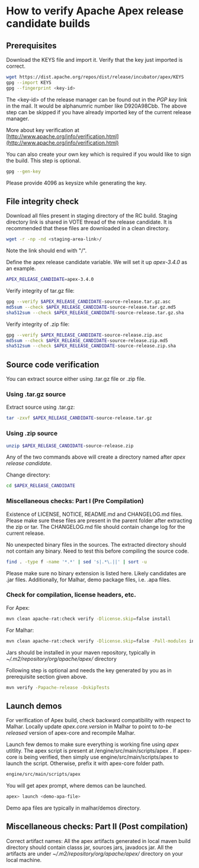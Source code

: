 # How to verify Apache Apex release candidate builds

## Prerequisites
Download the KEYS file and import it.  Verify that the key just imported is correct.
```bash
wget https://dist.apache.org/repos/dist/release/incubator/apex/KEYS
gpg --import KEYS
gpg --fingerprint <key-id>
```
The &lt;key-id&gt; of the release manager can be found out in the *PGP key* link in the mail. It would be alphanumric number like D920A98Cbb. The above step can be skipped if you have already imported key of the current release manager.

More about key verification at [http://www.apache.org/info/verification.html](http://www.apache.org/info/verification.html)


You can also create your own key which is required if you would like to sign the build. This step is optional.
```bash
gpg --gen-key
```
Please provide 4096 as keysize while generating the key.


## File integrity check
Download all files present in staging directory of the RC build. Staging directory link is shared in VOTE thread of the release candidate. It is recommended that these files are downloaded in a clean directory.

```bash
wget -r -np -nd <staging-area-link>/
```
Note the link should end with "/".

Define the apex release candidate variable. We will set it up *apex-3.4.0* as an example.
```bash
APEX_RELEASE_CANDIDATE=apex-3.4.0
```

Verify integrity of tar.gz file:
```bash
gpg --verify $APEX_RELEASE_CANDIDATE-source-release.tar.gz.asc
md5sum --check $APEX_RELEASE_CANDIDATE-source-release.tar.gz.md5
sha512sum --check $APEX_RELEASE_CANDIDATE-source-release.tar.gz.sha
```

Verify integrity of .zip file:
```bash
gpg --verify $APEX_RELEASE_CANDIDATE-source-release.zip.asc
md5sum --check $APEX_RELEASE_CANDIDATE-source-release.zip.md5
sha512sum --check $APEX_RELEASE_CANDIDATE-source-release.zip.sha
```

## Source code verification
You can extract source either using .tar.gz file or .zip file.

### Using .tar.gz source
Extract source using .tar.gz:
```bash
tar -zxvf $APEX_RELEASE_CANDIDATE-source-release.tar.gz
```
### Using .zip source
```bash
unzip $APEX_RELEASE_CANDIDATE-source-release.zip
```

Any of the two commands above will create a directory named after *apex release candidate*.

Change directory:
```bash
cd $APEX_RELEASE_CANDIDATE
```

### Miscellaneous checks: Part I (Pre Compilation)
Existence of LICENSE, NOTICE, README.md and CHANGELOG.md files.
Please make sure these files are present in the parent folder after extracting the zip or tar. The CHANGELOG.md file should contain change log for the current release.


No unexpected binary files in the sources.
The extracted directory should not contain any binary. Need to test this before compiling the source code.
```bash
find . -type f -name '*.*' | sed 's|.*\.||' | sort -u
```
Please make sure no binary extension is listed here. Likely candidates are .jar files.  Additionally, for Malhar, demo package files, i.e. .apa files.

### Check for compilation, license headers, etc.

For Apex:
```bash
mvn clean apache-rat:check verify -Dlicense.skip=false install
```
For Malhar:
```bash
mvn clean apache-rat:check verify -Dlicense.skip=false -Pall-modules install
```
Jars should be installed in your maven repository, typically in *~/.m2/repository/org/apache/apex/* directory

Following step is optional and needs the key generated by you as in prerequisite section given above.
```bash
mvn verify -Papache-release -DskipTests
```

## Launch demos

For verification of Apex build, check backward compatibility with respect to Malhar. Locally update *apex.core.version* in Malhar to point to *to-be released* version of apex-core and recompile Malhar.

Launch few demos to make sure everything is working fine using *apex* utitlity. The apex script is present at <apex-core-folder>/engine/src/main/scripts/apex . If apex-core is being verified, then simply use engine/src/main/scripts/apex to launch the script. Otherwise, prefix it with apex-core folder path.

```bash
engine/src/main/scripts/apex 
```
You will get apex prompt, where demos can be launched.
```bash
apex> launch <demo-apa-file>
```
Demo apa files are typically in malhar/demos directory.


## Miscellaneous checks: Part II (Post compilation)
Correct artifact names:
All the apex artifacts generated in local maven build directory should contain classs jar, sources jars, javadocs jar. All the artifacts are under *~/.m2/repository/org/apache/apex/* directory on your local machine.
